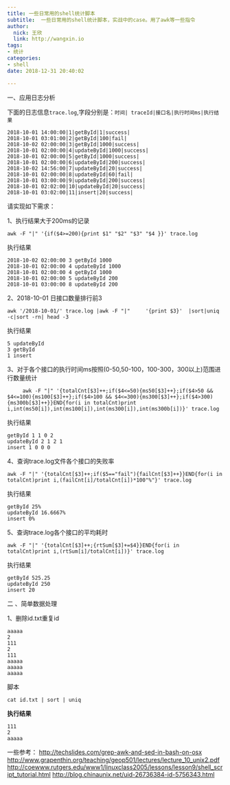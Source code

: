 ```yaml
---
title: 一些日常用的shell统计脚本
subtitle:  一些日常用的shell统计脚本，实战中的case。用了awk等一些指令
author: 
  nick: 王欣
  link: http://wangxin.io
tags: 
- 统计
categories: 
- shell 
date: 2018-12-31 20:40:02

---
```


一、应用日志分析

下面的日志信息`trace.log`,字段分别是：`时间| traceId|接口名|执行时间ms|执行结果`

```log
2018-10-01 14:00:00|1|getById|1|success|
2018-10-01 03:01:00|2|getById|100|fail|
2018-10-02 02:00:00|3|getById|1000|success|
2018-10-01 02:00:00|4|updateById|1000|success|
2018-10-01 02:00:00|5|getById|1000|success|
2018-10-01 02:00:00|6|updateById|200|success|
2018-10-02 14:56:00|7|updateById|20|success|
2018-10-01 02:00:00|8|updateById|60|fail|
2018-10-01 03:00:00|9|updateById|200|success|
2018-10-01 02:02:00|10|updateById|20|success|
2018-10-01 03:02:00|11|insert|20|success|
```
请实现如下需求：

1、执行结果大于200ms的记录

```shell
awk -F "|" '{if($4>=200){print $1" "$2" "$3" "$4 }}' trace.log
```

执行结果

```
2018-10-02 02:00:00 3 getById 1000
2018-10-01 02:00:00 4 updateById 1000
2018-10-01 02:00:00 4 getById 1000
2018-10-01 02:00:00 5 updateById 200
2018-10-01 03:00:00 8 updateById 200
```

2、2018-10-01 日接口数量排行前3

```shell
awk '/2018-10-01/' trace.log |awk -F "|"	 '{print $3}'  |sort|uniq -c|sort -rn| head -3 
```

执行结果

```
5 updateById
3 getById
1 insert
```

3、对于各个接口的执行时间ms按照(0-50,50-100，100-300，300以上)范围进行数量统计

```shell
     awk -F "|" '{totalCnt[$3]++;if($4<=50){ms50[$3]++};if($4>50 && $4<=100){ms100[$3]++};if($4>100 && $4<=300){ms300[$3]++};if($4>300){ms300b[$3]++}}END{for(i in totalCnt)print i,int(ms50[i]),int(ms100[i]),int(ms300[i]),int(ms300b[i])}' trace.log
```

执行结果

```
getById 1 1 0 2
updateById 2 1 2 1
insert 1 0 0 0
```

4、查询trace.log文件各个接口的失败率

```shell
awk -F "|" '{totalCnt[$3]++;if($5=="fail"){failCnt[$3]++}}END{for(i in totalCnt)print i,(failCnt[i]/totalCnt[i])*100"%"}' trace.log
```

执行结果

```
getById 25%
updateById 16.6667%
insert 0%
```

5、查询trace.log各个接口的平均耗时

```shell
awk -F "|" '{totalCnt[$3]++;{rtSum[$3]+=$4}}END{for(i in totalCnt)print i,(rtSum[i]/totalCnt[i])}' trace.log
```

执行结果

```
getById 525.25
updateById 250
insert 20
```

二 、简单数据处理

1、删除id.txt重复id 

```shell
aaaaa
2
111
2
111
aaaaa
aaaaa
aaaaa
```

脚本

```shell
cat id.txt | sort | uniq
```

**执行结果**

```
111
2
aaaaa
```



一些参考：
http://techslides.com/grep-awk-and-sed-in-bash-on-osx
http://www.grapenthin.org/teaching/geop501/lectures/lecture_10_unix2.pdf
http://coewww.rutgers.edu/www1/linuxclass2005/lessons/lesson9/shell_script_tutorial.html
http://blog.chinaunix.net/uid-26736384-id-5756343.html
